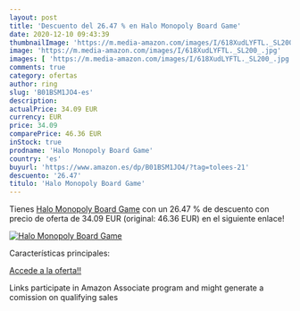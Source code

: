 ```yaml
---
layout: post
title: 'Descuento del 26.47 % en Halo Monopoly Board Game'
date: 2020-12-10 09:43:39
thumbnailImage: 'https://m.media-amazon.com/images/I/618XudLYFTL._SL200_.jpg'
image: 'https://m.media-amazon.com/images/I/618XudLYFTL._SL200_.jpg'
images: [ 'https://m.media-amazon.com/images/I/618XudLYFTL._SL200_.jpg' ]
comments: true
category: ofertas
author: ring
slug: 'B01BSM1JO4-es'
description:
actualPrice: 34.09 EUR
currency: EUR
price: 34.09
comparePrice: 46.36 EUR
inStock: true
prodname: 'Halo Monopoly Board Game'
country: 'es'
buyurl: 'https://www.amazon.es/dp/B01BSM1JO4/?tag=tolees-21'
descuento: '26.47'
titulo: 'Halo Monopoly Board Game'
---
```


Tienes [Halo Monopoly Board Game](https://www.amazon.es/dp/B01BSM1JO4/?tag=tolees-21) con un 26.47 % de descuento con precio de oferta de 34.09 EUR (original: 46.36 EUR) en el siguiente enlace!

[![Halo Monopoly Board Game](https://m.media-amazon.com/images/I/618XudLYFTL._SL200_.jpg)](https://www.amazon.es/dp/B01BSM1JO4/?tag=tolees-21)

Características principales:


[Accede a la oferta!!](https://www.amazon.es/dp/B01BSM1JO4/?tag=tolees-21)

Links participate in Amazon Associate program and might generate a comission on qualifying sales


